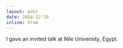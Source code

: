 ```yaml
---
layout: post
date: 2024-12-18
inline: true
---
```


I gave an invited talk at Nile University, Egypt.